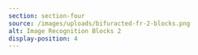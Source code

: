 ```yaml
---
section: section-four
source: /images/uploads/bifuracted-fr-2-blocks.png
alt: Image Recognition Blocks 2
display-position: 4
---
```


